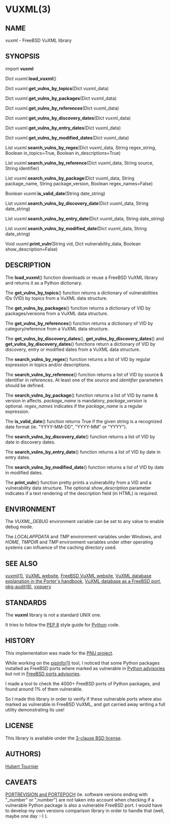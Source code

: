 # VUXML(3)

## NAME
vuxml - FreeBSD VuXML library

## SYNOPSIS
import **vuxml**

Dict *vuxml*.**load_vuxml**()

Dict *vuxml*.**get_vulns_by_topics**(Dict vuxml_data)

Dict *vuxml*.**get_vulns_by_packages**(Dict vuxml_data)

Dict *vuxml*.**get_vulns_by_references**(Dict vuxml_data)

Dict *vuxml*.**get_vulns_by_discovery_dates**(Dict vuxml_data)

Dict *vuxml*.**get_vulns_by_entry_dates**(Dict vuxml_data)

Dict *vuxml*.**get_vulns_by_modified_dates**(Dict vuxml_data)

List *vuxml*.**search_vulns_by_regex**(Dict vuxml_data, String regex_string, Boolean in_topics=True, Boolean in_descriptions=True)

List *vuxml*.**search_vulns_by_reference**(Dict vuxml_data, String source, String identifier)
 
List *vuxml*.**search_vulns_by_package**(Dict vuxml_data, String package_name, String package_version, Boolean regex_names=False)

Boolean *vuxml*.**is_valid_date**(String date_string)

List *vuxml*.**search_vulns_by_discovery_date**(Dict vuxml_data, String date_string)

List *vuxml*.**search_vulns_by_entry_date**(Dict vuxml_data, String date_string)

List *vuxml*.**search_vulns_by_modified_date**(Dict vuxml_data, String date_string)

Void *vuxml*.**print_vuln**(String vid, Dict vulnerability_data, Boolean show_description=False)

## DESCRIPTION
The **load_vuxml**() function downloads or reuse a FreeBSD VuXML library and returns it as a Python dictionary.

The **get_vulns_by_topics**() function returns a dictionary of vulnerabilities IDs (VID) by topics from a VuXML data structure.

The **get_vulns_by_packages**() function returns a dictionary of VID by packages/versions from a VuXML data structure.

The **get_vulns_by_references**() function returns a dictionary of VID by category/reference from a VuXML data structure.

The **get_vulns_by_discovery_dates**(), **get_vulns_by_discovery_dates**() and **get_vulns_by_discovery_dates**() functions
return a dictionary of VID by discovery, entry or modified dates from a VuXML data structure.

The **search_vulns_by_regex**() function returns a list of VID by regular expression in topics and/or descriptions.

The **search_vulns_by_reference**() function returns a list of VID by source & identifier in references.
At least one of the *source* and *identifier* parameters should be defined.

The **search_vulns_by_package**() function returns a list of VID by name & version in affects.
*package_name* is mandatory, *package_version* is optional.
*regex_names* indicates if the *package_name* is a regular expression.

The **is_valid_date**() function returns True if the given string is a recognized date format (ie. "YYYY-MM-DD", "YYYY-MM" or "YYYY").

The **search_vulns_by_discovery_date**() function returns a list of VID by date in discovery dates.

The **search_vulns_by_entry_date**() function returns a list of VID by date in entry dates.

The **search_vulns_by_modified_date**() function returns a list of VID by date in modified dates.

The **print_vuln**() function pretty prints a vulnerability from a VID and a vulnerability data structure.
The optional *show_description* parameter indicates if a text rendering of the description field (in HTML) is required.

## ENVIRONMENT
The *VUXML_DEBUG* environment variable can be set to any value to enable debug mode.

The *LOCALAPPDATA* and *TMP* environment variables under Windows, and *HOME*, *TMPDIR* and *TMP* environment variables
under other operating systems can influence of the caching directory used.

## SEE ALSO
[vuxml(1)](https://github.com/HubTou/vuxml/blob/main/VUXML.1.md),
[VuXML website](https://www.vuxml.org/),
[FreeBSD VuXML website](https://www.vuxml.org/freebsd/),
[VuXML database explanation in the Porter's handbook](https://docs.freebsd.org/en/books/porters-handbook/security/),
[VuXML database as a FreeBSD port](https://www.freshports.org/security/vuxml/),
[pkg-audit(8)](https://man.freebsd.org/cgi/man.cgi?query=pkg-audit),
[vxquery](https://www.freshports.org/security/vxquery/)

## STANDARDS
The **vuxml** library is not a standard UNIX one.

It tries to follow the [PEP 8](https://www.python.org/dev/peps/pep-0008/) style guide for [Python](https://www.python.org/) code.

## HISTORY
This implementation was made for the [PNU project](https://github.com/HubTou/PNU).

While working on the [pipinfo(1)](https://github.com/HubTou/pipinfo) tool, I noticed that some Python packages installed as FreeBSD ports
where marked as vulnerable in [Python advisories](https://github.com/pypa/advisory-database) but not in [FreeBSD ports advisories](https://www.vuxml.org/freebsd/index.html).

I made a tool to check the 4000+ FreeBSD ports of Python packages, and found around 1% of them vulnerable.

So I made this library in order to verify if these vulnerable ports where also marked as vulnerable in FreeBSD VuXML,
and got carried away writing a full utility demonstrating its use!

## LICENSE
This library is available under the [3-clause BSD license](https://opensource.org/licenses/BSD-3-Clause).

## AUTHORS)
[Hubert Tournier](https://github.com/HubTou)

## CAVEATS
[PORTREVISION and PORTEPOCH](https://people.freebsd.org/~olivierd/porters-handbook/makefile-naming.html) (ie. software versions ending with "\_number" or ",number")
are not taken into account when checking if a vulnerable Python package is also a vulnerable FreeBSD port.
I would have to develop my own versions comparison library in order to handle that (well, maybe one day :-) ).


